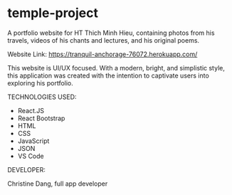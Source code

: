 # temple-project

A portfolio website for HT Thich Minh Hieu, containing photos from his travels, videos of his chants and lectures, and his original poems.

Website Link: https://tranquil-anchorage-76072.herokuapp.com/

This website is UI/UX focused. With a modern, bright, and simplistic style, this application was created with the intention to captivate users into exploring his portfolio.

TECHNOLOGIES USED:

* React.JS
* React Bootstrap
* HTML
* CSS
* JavaScript
* JSON
* VS Code


DEVELOPER:

Christine Dang, full app developer
